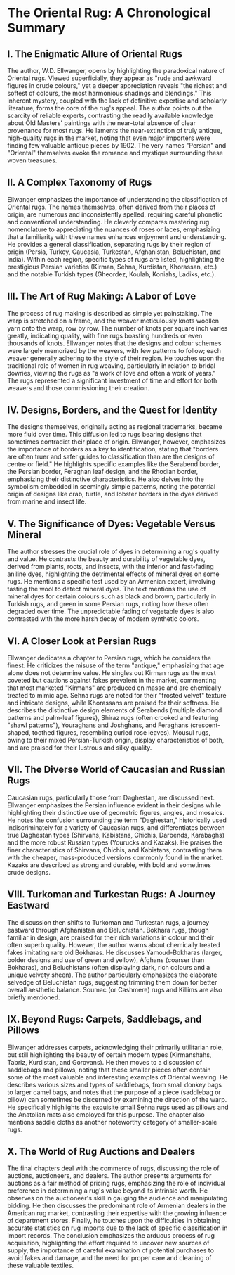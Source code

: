 # The Oriental Rug: A Chronological Summary

## I. The Enigmatic Allure of Oriental Rugs

The author, W.D. Ellwanger, opens by highlighting the paradoxical nature of Oriental rugs.  Viewed superficially, they appear as "rude and awkward figures in crude colours," yet a deeper appreciation reveals "the richest and softest of colours, the most harmonious shadings and blendings."  This inherent mystery, coupled with the lack of definitive expertise and scholarly literature, forms the core of the rug's appeal. The author points out the scarcity of reliable experts, contrasting the readily available knowledge about Old Masters' paintings with the near-total absence of clear provenance for most rugs.  He laments the near-extinction of truly antique, high-quality rugs in the market, noting that even major importers were finding few valuable antique pieces by 1902. The very names "Persian" and "Oriental" themselves evoke the romance and mystique surrounding these woven treasures.


## II. A Complex Taxonomy of Rugs

Ellwanger emphasizes the importance of understanding the classification of Oriental rugs.  The names themselves, often derived from their places of origin, are numerous and inconsistently spelled, requiring careful phonetic and conventional understanding. He cleverly compares mastering rug nomenclature to appreciating the nuances of roses or laces, emphasizing that a familiarity with these names enhances enjoyment and understanding.  He provides a general classification, separating rugs by their region of origin (Persia, Turkey, Caucasia, Turkestan, Afghanistan, Beluchistan, and India).  Within each region, specific types of rugs are listed, highlighting the prestigious Persian varieties (Kirman, Sehna, Kurdistan, Khorassan, etc.) and the notable Turkish types (Gheordez, Koulah, Koniahs, Ladiks, etc.).


## III. The Art of Rug Making: A Labor of Love

The process of rug making is described as simple yet painstaking. The warp is stretched on a frame, and the weaver meticulously knots woollen yarn onto the warp, row by row.  The number of knots per square inch varies greatly, indicating quality, with fine rugs boasting hundreds or even thousands of knots. Ellwanger notes that the designs and colour schemes were largely memorized by the weavers, with few patterns to follow; each weaver generally adhering to the style of their region.  He touches upon the traditional role of women in rug weaving, particularly in relation to bridal dowries, viewing the rugs as "a work of love and often a work of years."  The rugs represented a significant investment of time and effort for both weavers and those commissioning their creation.


## IV. Designs, Borders, and the Quest for Identity

The designs themselves, originally acting as regional trademarks, became more fluid over time. This diffusion led to rugs bearing designs that sometimes contradict their place of origin.  Ellwanger, however, emphasizes the importance of borders as a key to identification, stating that "borders are often truer and safer guides to classification than are the designs of centre or field."  He highlights specific examples like the Serabend border, the Persian border, Feraghan leaf design, and the Rhodian border, emphasizing their distinctive characteristics.  He also delves into the symbolism embedded in seemingly simple patterns, noting the potential origin of designs like crab, turtle, and lobster borders in the dyes derived from marine and insect life.


## V. The Significance of Dyes: Vegetable Versus Mineral

The author stresses the crucial role of dyes in determining a rug's quality and value.  He contrasts the beauty and durability of vegetable dyes, derived from plants, roots, and insects, with the inferior and fast-fading aniline dyes, highlighting the detrimental effects of mineral dyes on some rugs.  He mentions a specific test used by an Armenian expert, involving tasting the wool to detect mineral dyes. The text mentions the use of mineral dyes for certain colours such as black and brown, particularly in Turkish rugs, and green in some Persian rugs, noting how these often degraded over time.  The unpredictable fading of vegetable dyes is also contrasted with the more harsh decay of modern synthetic colors.


## VI. A Closer Look at Persian Rugs

Ellwanger dedicates a chapter to Persian rugs, which he considers the finest.  He criticizes the misuse of the term "antique," emphasizing that age alone does not determine value.  He singles out Kirman rugs as the most coveted but cautions against fakes prevalent in the market, commenting that most marketed "Kirmans" are produced en masse and are chemically treated to mimic age. Sehna rugs are noted for their "frosted velvet" texture and intricate designs, while Khorassans are praised for their softness.  He describes the distinctive design elements of Serabends (multiple diamond patterns and palm-leaf figures), Shiraz rugs (often crooked and featuring "shawl patterns"), Youraghans and Joshghans, and Feraghans (crescent-shaped, toothed figures, resembling curled rose leaves). Mousul rugs, owing to their mixed Persian-Turkish origin, display characteristics of both, and are praised for their lustrous and silky quality.


## VII. The Diverse World of Caucasian and Russian Rugs

Caucasian rugs, particularly those from Daghestan, are discussed next.  Ellwanger emphasizes the Persian influence evident in their designs while highlighting their distinctive use of geometric figures, angles, and mosaics.  He notes the confusion surrounding the term "Daghestan," historically used indiscriminately for a variety of Caucasian rugs, and differentiates between true Daghestan types (Shirvans, Kabistans, Chichis, Darbends, Karabaghs) and the more robust Russian types (Yourucks and Kazaks).  He praises the finer characteristics of Shirvans, Chichis, and Kabistans, contrasting them with the cheaper, mass-produced versions commonly found in the market.  Kazaks are described as strong and durable, with bold and sometimes crude designs.


## VIII. Turkoman and Turkestan Rugs: A Journey Eastward

The discussion then shifts to Turkoman and Turkestan rugs, a journey eastward through Afghanistan and Beluchistan.  Bokhara rugs, though familiar in design, are praised for their rich variations in colour and their often superb quality.  However, the author warns about chemically treated fakes imitating rare old Bokharas.  He discusses Yamoud-Bokharas (larger, bolder designs and use of green and yellow), Afghans (coarser than Bokharas), and Beluchistans (often displaying dark, rich colours and a unique velvety sheen).  The author particularly emphasizes the elaborate selvedge of Beluchistan rugs, suggesting trimming them down for better overall aesthetic balance.  Soumac (or Cashmere) rugs and Killims are also briefly mentioned.


## IX. Beyond Rugs: Carpets, Saddlebags, and Pillows

Ellwanger addresses carpets, acknowledging their primarily utilitarian role, but still highlighting the beauty of certain modern types (Kirmanshahs, Tabriz, Kurdistan, and Gorovans).  He then moves to a discussion of saddlebags and pillows, noting that these smaller pieces often contain some of the most valuable and interesting examples of Oriental weaving.  He describes various sizes and types of saddlebags, from small donkey bags to larger camel bags, and notes that the purpose of a piece (saddlebag or pillow) can sometimes be discerned by examining the direction of the warp.  He specifically highlights the exquisite small Sehna rugs used as pillows and the Anatolian mats also employed for this purpose.  The chapter also mentions saddle cloths as another noteworthy category of smaller-scale rugs.


## X. The World of Rug Auctions and Dealers

The final chapters deal with the commerce of rugs, discussing the role of auctions, auctioneers, and dealers.  The author presents arguments for auctions as a fair method of pricing rugs, emphasizing the role of individual preference in determining a rug's value beyond its intrinsic worth.  He observes on the auctioneer's skill in gauging the audience and manipulating bidding.  He then discusses the predominant role of Armenian dealers in the American rug market, contrasting their expertise with the growing influence of department stores.  Finally, he touches upon the difficulties in obtaining accurate statistics on rug imports due to the lack of specific classification in import records.  The conclusion emphasizes the arduous process of rug acquisition, highlighting the effort required to uncover new sources of supply, the importance of careful examination of potential purchases to avoid fakes and damage, and the need for proper care and cleaning of these valuable textiles.
